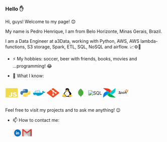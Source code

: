 ### Hello ✋

Hi, guys! Welcome to my page! :blush:

My name is Pedro Henrique, I am from Belo Horizonte, Minas Gerais, Brazil.

I am a Data Engineer at a3Data, working with Python, AWS, AWS lambda-functions, S3 storage, Spark, ETL, SQL, NoSQL and airflow. 📈⚙️🔗

- ⚡ My hobbies: soccer, beer with friends, books, movies and ...programming! :joy:

- 🔎 What I know:

<div style="display: inline_block"><br>
  <img align="center" alt="JS" height="30" width="40" src="https://raw.githubusercontent.com/devicons/devicon/master/icons/javascript/javascript-plain.svg">
  <img align="center" alt="Python" height="30" width="40" src="https://raw.githubusercontent.com/devicons/devicon/master/icons/python/python-original.svg">
  <img align="center" alt="Docker" height="30" width="40" src="https://github.com/devicons/devicon/blob/master/icons/docker/docker-plain.svg">
  <img align="center" alt="Git" height="30" width="40" src="https://raw.githubusercontent.com/devicons/devicon/1119b9f84c0290e0f0b38982099a2bd027a48bf1/icons/git/git-plain.svg">
  <img align="center" alt="Linux" height="30" width="40" src="https://raw.githubusercontent.com/devicons/devicon/1119b9f84c0290e0f0b38982099a2bd027a48bf1/icons/linux/linux-original.svg">
  <img align="center" alt="Mongo" height="30" width="40" src="https://raw.githubusercontent.com/devicons/devicon/1119b9f84c0290e0f0b38982099a2bd027a48bf1/icons/mongodb/mongodb-plain.svg">
  <img align="center" alt="SQL" height="30" width="40" src="https://raw.githubusercontent.com/pedro-tofani/pedro-tofani/master/images/sql.png">
  <img align="center" alt="airflow" height="30" width="40" src="https://raw.githubusercontent.com/pedro-tofani/pedro-tofani/master/images/airflow.png">
  <img align="center" alt="spark" height="30" width="40" src="https://raw.githubusercontent.com/pedro-tofani/pedro-tofani/master/images/spark.png">

</div><br>



Feel free to visit my projects and to ask me anything! :wink:

- 📫 How to contact me:

  <a href="https://www.linkedin.com/in/pedro-henrique-tofani-ferreira/">
    <img align="left" alt="PedroLinkedIn" width="30px" src="https://raw.githubusercontent.com/PHTF92/PHTF92/master/images/linkedIn.png" />
  </a>
  <a href="mailto:ph.tofani@gmail.com">
    <img align="left" alt="PedroGmail" width="30px" src="https://raw.githubusercontent.com/PHTF92/PHTF92/master/images/gmail.png" />
  </a>
